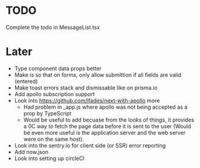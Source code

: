 # TODO

Complete the todo in MessageList.tsx

# Later

- Type component data props better
- Make is so that on forms, only allow submittion if all fields are valid
  (entered)
- Make toast errors stack and dismissable like on prisma.io
- Add apollo subscription support
- Look into https://github.com/lfades/next-with-apollo more
  - Had problem in \_app.js where apollo was not being accepted as a prop by
    TypeScript
  - Would be useful to add becuase from the looks of things, it provides a 0C
    way to fetch the page data before it is sent to the user (Would be even more
    useful is the application server and the web server were on the same host).
- Look into the sentry.io for client side (or SSR) error reporting
- Add now.json
- Look into setting up circleCI
